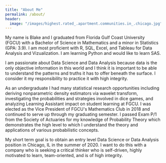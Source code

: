 ```yaml
---
title: "About Me"
permalink: /about/
header:
  image: "/images/highest.rated_.apartment.communities.in_.chicago.jpg"
---
```


My name is Blake and I graduated from Florida Gulf Coast University (FGCU) with a Bachelor of Science in Mathematics and a minor in Statistics (GPA: 3.9). I am most proficient with R, SQL, Excel, and Tableau for Data Analysis and Vizualization. I am learning Python and would like to learn SAS. 

I am passionate about Data Science and Data Analysis because data is the only objective information in this world and I think it is important to be able to understand the patterns and truths it has to offer beneath the surface. I consider it my responsibility to practice it with high integrity.

As an undergraduate I had many statistical research opportunities including deriving nonparametric density estimators via wavelet transform, investigating the probabilities and strategies involved in dice games, and analyzing Learning Assistant impact on student learning at FGCU. I was elected as the Vice President of FGCU's Mathematics Club in 2018 and continued to serve up through my graduating semester. I passed Exam P/1 from the Society of Actuaries for my knowledge of Probability Theory which demonstrates the high level to which I understand the theory and applications of various probabilistic concepts. 

My short term goal is to obtain an entry level Data Science or Data Analysis position in Chicago, IL in the summer of 2020. I  want to do this with a company who is seeking a critical thinker who is self-driven, highly motivated to learn, team-oriented, and is of high integrity.
